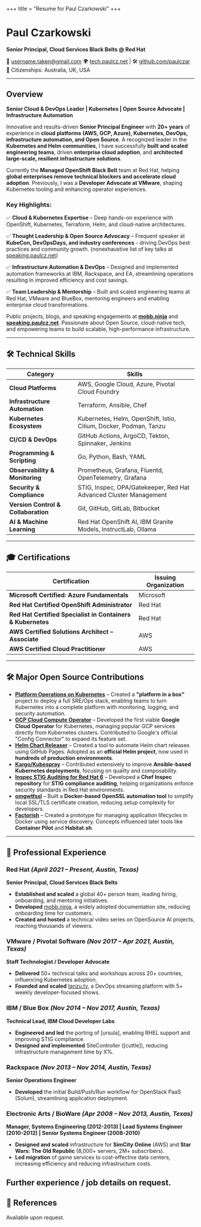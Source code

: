 +++
title = "Resume for Paul Czarkowski"
+++

# Paul Czarkowski

**Senior Principal, Cloud Services Black Belts @ Red Hat**

📧 [username.taken@gmail.com](mailto:username.taken@gmail.com)
🌍 [tech.paulcz.net](http://tech.paulcz.net/) | 🛠 [github.com/paulczar](https://github.com/paulczar)
🛂 Citizenships: Australia, UK, USA

---

## **Overview**

**Senior Cloud & DevOps Leader | Kubernetes | Open Source Advocate | Infrastructure Automation**

Innovative and results-driven **Senior Principal Engineer** with **20+ years** of experience in **cloud platforms (AWS, GCP, Azure), Kubernetes, DevOps, infrastructure automation, and Open Source**. A recognized leader in the **Kubernetes and Helm communities**, I have successfully **built and scaled engineering teams**, driven **enterprise cloud adoption**, and **architected large-scale, resilient infrastructure solutions**.

Currently the **Managed OpenShift Black Belt** team at Red Hat, helping **global enterprises remove technical blockers and accelerate cloud adoption**. Previously, I was a **Developer Advocate at VMware**, shaping Kubernetes tooling and enhancing operator experiences.

### **Key Highlights:**
✅ **Cloud & Kubernetes Expertise** – Deep hands-on experience with OpenShift, Kubernetes, Terraform, Helm, and cloud-native architectures.

✅ **Thought Leadership & Open Source Advocacy** – Frequent speaker at **KubeCon, DevOpsDays, and industry conferences** - driving DevOps best practices and community growth.  (nonexhaustive list of key talks at [speaking.paulcz.net](https://speaking.paulcz.net/))

✅ **Infrastructure Automation & DevOps** – Designed and implemented automation frameworks at IBM, Rackspace, and EA, streamlining operations resulting in improved efficiency and cost savings.

✅ **Team Leadership & Mentorship** – Built and scaled engineering teams at Red Hat, VMware and BlueBox, mentoring engineers and enabling enterprise cloud transformations.

Public projects, blogs, and speaking engagements at **[mobb.ninja](https://mobb.ninja)** and **[speaking.paulcz.net](https://speaking.paulcz.net/)**. Passionate about Open Source, cloud-native tech, and empowering teams to build scalable, high-performance infrastructure.

---

## **🛠 Technical Skills**

| **Category**                     | **Skills**                                                                                 |
|----------------------------------|------------------------------------------------------------------------------------------|
| **Cloud Platforms**              | AWS, Google Cloud, Azure, Pivotal Cloud Foundry                                                   |
| **Infrastructure Automation**    | Terraform, Ansible, Chef                                                        |
| **Kubernetes Ecosystem**         | Kubernetes, Helm, OpenShift, Istio, Cilium, Docker, Podman, Tanzu                                              |
| **CI/CD & DevOps**               | GitHub Actions, ArgoCD, Tekton, Spinnaker, Jenkins                                      |
| **Programming & Scripting**      | Go, Python, Bash, YAML                                                                  |
| **Observability & Monitoring**   | Prometheus, Grafana, Fluentd, OpenTelemetry, Grafana                                             |
| **Security & Compliance**        | STIG, Inspec, OPA/Gatekeeper, Red Hat Advanced Cluster Management                                                     |
| **Version Control & Collaboration** | Git, GitHub, GitLab, Bitbucket                                                    |
| **AI & Machine Learning** | Red Hat OpenShift AI, IBM Granite Models, InstructLab, Ollama  |

---

## **🎓 Certifications**

| **Certification**                                      | **Issuing Organization**  |
|--------------------------------------------------------|---------------------------|
| **Microsoft Certified: Azure Fundamentals**           | Microsoft                 |
| **Red Hat Certified OpenShift Administrator**         | Red Hat                   |
| **Red Hat Certified Specialist in Containers & Kubernetes** | Red Hat           |
| **AWS Certified Solutions Architect – Associate**     | AWS                       |
| **AWS Certified Cloud Practitioner**                  | AWS                       |

---

## **🛠 Major Open Source Contributions**

- **[Platform Operations on Kubernetes](https://github.com/paulczar/platform-operations-on-kubernetes)** – Created a **"platform in a box"** project to deploy a full SRE/Ops stack, enabling teams to turn Kubernetes into a complete platform with monitoring, logging, and security automation.
- **[GCP Cloud Compute Operator](https://github.com/paulczar/gcp-cloud-compute-operator)** – Developed the first viable **Google Cloud Operator** for Kubernetes, managing popular GCP services directly from Kubernetes clusters. Contributed to Google's official "Config Connector" to expand its feature set.
- **[Helm Chart Releaser](https://github.com/helm/chart-releaser)** – Created a tool to automate Helm chart releases using GitHub Pages. Adopted as an **official Helm project**, now used in **hundreds of production environments**.
- **[Kargo/Kubespray](https://github.com/kubernetes-incubator/kubespray/graphs/contributors)** – Contributed extensively to improve **Ansible-based Kubernetes deployments**, focusing on quality and composability.
- **[Inspec STIG Auditing for Red Hat 6](https://github.com/inspec-stigs/inspec-stig-rhel6)** – Developed a **Chef Inspec repository** for **STIG compliance auditing**, helping organizations enforce security standards in Red Hat environments.
- **[omgwtfssl](https://github.com/paulczar/omgwtfssl)** – Built a **Docker-based OpenSSL automation tool** to simplify local SSL/TLS certificate creation, reducing setup complexity for developers.
- **[Factorish](https://github.com/factorish/factorish)** – Created a prototype for managing application lifecycles in Docker using service discovery. Concepts influenced later tools like **Container Pilot** and **Habitat.sh**.

---

## **💼 Professional Experience**

### **Red Hat** *(April 2021 – Present, Austin, Texas)*
**Senior Principal, Cloud Services Black Belts**
- **Established and scaled** a global 40+ person team, leading hiring, onboarding, and mentoring initiatives.
- **Developed** [mobb.ninja](mobb.ninja), a widely adopted documentation site, reducing onboarding time for customers.
- **Created and hosted** a technical video series on OpenSource AI projects, reaching thousands of viewers.

### **VMware / Pivotal Software** *(Nov 2017 – Apr 2021, Austin, Texas)*
**Staff Technologist / Developer Advocate**
- **Delivered** 50+ technical talks and workshops across 20+ countries, influencing Kubernetes adoption.
- **Founded and scaled** [tanzu.tv](https://web.archive.org/web/20231117141155/https://tanzu.vmware.com/developer/tv/), a DevOps streaming platform with 5+ weekly developer-focused shows.

### **IBM / Blue Box** *(Nov 2014 – Nov 2017, Austin, Texas)*
**Technical Lead, IBM Cloud Developer Labs**
- **Engineered and led** the porting of [ursula], enabling RHEL support and improving STIG compliance.
- **Designed and implemented** SiteController ([cuttle]), reducing infrastructure management time by X%.

### **Rackspace** *(Nov 2013 – Nov 2014, Austin, Texas)*
**Senior Operations Engineer**
- **Developed** the initial Build/Push/Run workflow for OpenStack PaaS (Solum), streamlining application deployment.

### **Electronic Arts / BioWare** *(Apr 2008 – Nov 2013, Austin, Texas)*
**Manager, Systems Engineering (2012-2013) | Lead Systems Engineer (2010-2012) | Senior Systems Engineer (2008-2010)**
- **Designed and scaled** infrastructure for **SimCity Online** (AWS) and **Star Wars: The Old Republic** (8,000+ servers, 2M+ subscribers).
- **Led migration** of game services to cost-effective data centers, increasing efficiency and reducing infrastructure costs.

Further experience / job details on request.
---

## **📌 References**
Available upon request.
